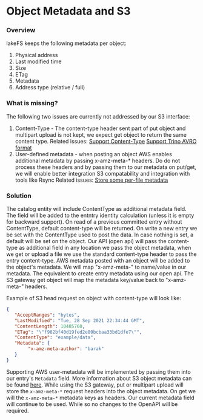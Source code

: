 # Object Metadata and S3

### Overview

lakeFS keeps the following metadata per object:

1. Physical address
1. Last modified time
1. Size
1. ETag
1. Metadata
1. Address type (relative / full)


### What is missing?

The following two issues are currently not addressed by our S3 interface:

1. Content-Type - The content-type header sent part of put object and multipart upload is not kept, we expect get object to return the same content type.
   Related issues: [Support Content-Type](https://github.com/treeverse/lakeFS/issues/2296) [Support Trino AVRO format](https://github.com/treeverse/lakeFS/issues/2429)
1. User-defined metadata - when posting an object AWS enables additional metadata by passing x-amz-meta-* headers. Do do not process these headers and by passing them to our metadata on put/get, we will enable better integration S3 compatability and integration with tools like Rsync
   Related issues: [Store some per-file metadata](https://github.com/treeverse/lakeFS/issues/2486)


### Solution

The catalog entity will include ContentType as additional metadata field. The field will be added to the entntry identity calculation (unless it is empty for backward support).
On read of a previous committed entry without ContentType, default content-type will be returned.
On write a new entry we be set with the ContentType used to post the data. In case nothing is set, a default will be set on the object.
Our API (open api) will pass the content-type as additional field in any location we pass the object metadata, when we get or upload a file we use the standard content-type header to pass the entry content-type.
AWS metadata posted with an object will be added to the object's metadata. We will map "x-amz-meta-<name>" to name/value in our metadata. The equivalent to create entry metadata using our open api.
The S3 gateway get object will map the metadata key/value back to "x-amz-meta-<name>" headers.

Example of S3 head request on object with content-type will look like:

```json
{
   "AcceptRanges": "bytes",
   "LastModified": "Tue, 28 Sep 2021 22:34:44 GMT",
   "ContentLength": 10485760,
   "ETag": "\"f962bf40d19fed2e80bcbaa33bd1dfe7\"",
   "ContentType": "example/data",
   "Metadata": {
        "x-amz-meta-author": "barak"
   }
}
```

Supporting AWS user-metadata will be implemented by passing them into our entry's `Metadata` field. More information about S3 object metadata can be found [here](https://docs.aws.amazon.com/AmazonS3/latest/userguide/UsingMetadata.html#SysMetadata).
While using the S3 gateway,  put or multipart upload will store the `x-amz-meta-*` request headers into the object metadata. On get we will the `x-amz-meta-*` metadata keys as headers.
Our current metadata field will continue to be used. While  so no changes to the OpenAPI will be required.
